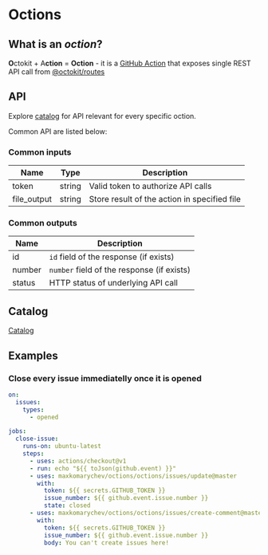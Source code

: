 # Octions

## What is an _oction_?

**O**ctokit + A**ction** = **Oction** - it is a [GitHub Action](https://github.com/features/actions) that exposes single REST API call from [@octokit/routes](https://github.com/octokit/routes)

## API

Explore [catalog](#catalog) for API relevant for every specific oction.

Common API are listed below:

### Common inputs

| Name        | Type   | Description                                  |
| ----------- | ------ | -------------------------------------------- |
| token       | string | Valid token to authorize API calls           |
| file_output | string | Store result of the action in specified file |

### Common outputs

| Name   | Description                                |
| ------ | ------------------------------------------ |
| id     | `id` field of the response (if exists)     |
| number | `number` field of the response (if exists) |
| status | HTTP status of underlying API call         |

## Catalog

[Catalog](CATALOG.md)

## Examples

### Close every issue immediatelly once it is opened

```yaml
on:
  issues:
    types:
      - opened

jobs:
  close-issue:
    runs-on: ubuntu-latest
    steps:
      - uses: actions/checkout@v1
      - run: echo "${{ toJson(github.event) }}"
      - uses: maxkomarychev/octions/octions/issues/update@master
        with:
          token: ${{ secrets.GITHUB_TOKEN }}
          issue_number: ${{ github.event.issue.number }}
          state: closed
      - uses: maxkomarychev/octions/octions/issues/create-comment@master
        with:
          token: ${{ secrets.GITHUB_TOKEN }}
          issue_number: ${{ github.event.issue.number }}
          body: You can't create issues here!
```
